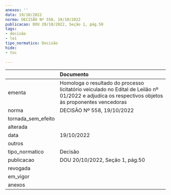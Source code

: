 ```yaml
---
anexos: ''
data: 19/10/2022
norma: DECISÃO Nº 558, 19/10/2022
publicacao: DOU 20/10/2022, Seção 1, pág.50
tags:
- decisão
- lei
tipo_normatico: Decisão
hide: 
- toc 
 
---
```


|                    | Documento                                                                                                                                          |
|:-------------------|:---------------------------------------------------------------------------------------------------------------------------------------------------|
| ementa             | Homologa o resultado do processo licitatório veiculado no Edital de Leilão nº 01/2022  e adjudica os respectivos objetos às proponentes vencedoras |
| norma              | DECISÃO Nº 558, 19/10/2022                                                                                                                         |
| tornada_sem_efeito |                                                                                                                                                    |
| alterada           |                                                                                                                                                    |
| data               | 19/10/2022                                                                                                                                         |
| outros             |                                                                                                                                                    |
| tipo_normatico     | Decisão                                                                                                                                            |
| publicacao         | DOU 20/10/2022, Seção 1, pág.50                                                                                                                    |
| revogada           |                                                                                                                                                    |
| em_vigor           |                                                                                                                                                    |
| anexos             |                                                                                                                                                    |